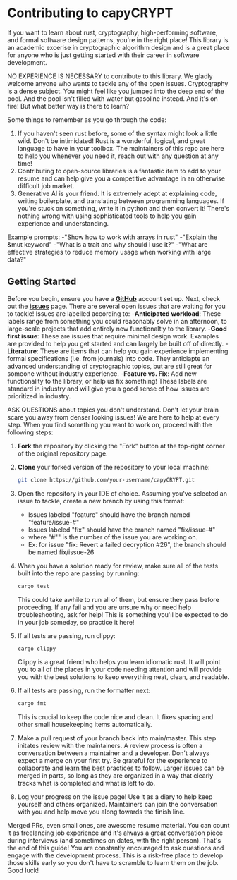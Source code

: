 # Contributing to capyCRYPT
If you want to learn about rust, cryptography, high-performing software, and formal software design patterns, you're in the right place! This library is an academic excerise in cryptographic algorithm design and is a great place for anyone who is just getting started with their career in software development. 

NO EXPERIENCE IS NECESSARY to contribute to this library. We gladly welcome anyone who wants to tackle any of the open issues. Cryptography is a dense subject. You might feel like you jumped into the deep end of the pool. And the pool isn't filled with water but gasoline instead. And it's on fire! But what better way is there to learn? 

Some things to remember as you go through the code:
1. If you haven't seen rust before, some of the syntax might look a little wild. Don't be intimidated! Rust is a wonderful, logical, and great language to have in your toolbox. The maintainers of this repo are here to help you whenever you need it, reach out with any question at any time!
2. Contributing to open-source libraries is a fantastic item to add to your resume and can help give you a competitive advantage in an otherwise difficult job market.
3. Generative AI is your friend. It is extremely adept at explaining code, writing boilerplate, and translating between programming languages. If you're stuck on something, write it in python and then convert it! There's nothing wrong with using sophisticated tools to help you gain experience and understanding.

Example prompts: 
-"Show how to work with arrays in rust"
-"Explain the &mut keyword"
-"What is a trait and why should I use it?"
-"What are effective strategies to reduce memory usage when working with large data?"

## Getting Started

Before you begin, ensure you have a **[GitHub](https://github.com/)** account set up. Next, check out the **[issues](https://github.com/drcapybara/capyCRYPT/issues)** page. There are several open issues that are waiting for you to tackle! Issues are labelled according to:
-**Anticipated workload**: These labels range from something you could reasonably solve in an afternoon, to large-scale projects that add entirely new functionaltiy to the library.
-**Good first issue**: These are issues that require minimal design work. Examples are provided to help you get started and can largely be built off of directly.
-**Literature**: These are items that can help you gain experience implementing formal specifications (i.e. from journals) into code. They anticiapte an advanced understanding of cryptographic topics, but are still great for someone without industry experience.
-**Feature vs. Fix**: Add new functionality to the library, or help us fix something! These labels are standard in industry and will give you a good sense of how issues are prioritized in industry.

ASK QUESTIONS about topics you don't understand. Don't let your brain scare you away from denser looking issues! We are here to help at every step. When you find something you want to work on, proceed with the following steps:

1. **Fork** the repository by clicking the "Fork" button at the top-right corner of the original repository page.
2. **Clone** your forked version of the repository to your local machine:
   ```sh
   git clone https://github.com/your-username/capyCRYPT.git
   ```
3. Open the repository in your IDE of choice. Assuming you've selected an issue to tackle, create a new branch by using this format:
    - Issues labeled "feature" should have the branch named "feature/issue-#" 
    - Issues labeled "fix" should have the branch named "fix/issue-#" 
    - where "#"" is the number of the issue you are working on.
    - Ex: for issue "fix: Revert a failed decryption #26", the branch should be named fix/issue-26
4. When you have a solution ready for review, make sure all of the tests built into the repo are passing by running: 
   ```sh
   cargo test
   ```
   This could take awhile to run all of them, but ensure they pass before proceeding. If any fail and you are unsure why or need help troubleshooting, ask for help! This is something you'll be expected to do in your job someday, so practice it here!
5. If all tests are passing, run clippy: 
   ```sh
   cargo clippy
   ```
   Clippy is a great friend who helps you learn idiomatic rust. It will point you to all of the places in your code needing attention and will provide you with the best solutions to keep everything neat, clean, and readable.
6. If all tests are passing, run the formatter next: 
    ```sh
    cargo fmt
    ```
   This is crucial to keep the code nice and clean. It fixes spacing and other small housekeeping items automatically.
   
7. Make a pull request of your branch back into main/master. This step initates review with the maintainers. A review process is often a conversation between a maintainer and a developer. Don't always expect a merge on your first try. Be grateful for the experience to collaborate and learn the best practices to  follow. Larger issues can be merged in parts, so long as they are organized in a way that clearly tracks what is completed and what is left to do.

8. Log your progress on the issue page! Use it as a diary to help keep yourself and others organized. Maintainers can join the conversation with you and help move you along towards the finish line.

Merged PRs, even small ones, are awesome resume material. You can count it as freelancing job experience and it's always a great conversation piece during interviews (and sometimes on dates, with the right person). That's the end of this guide! You are constantly encouraged to ask questions and engage with the development process. This is a risk-free place to develop those skills early so you don't have to scramble to learn them on the job. Good luck!
